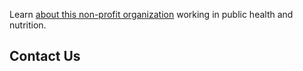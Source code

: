 Learn <a href="/about"> about this non-profit organization</a> working in public health and nutrition.</h2>
<h2>Contact Us</h2>
